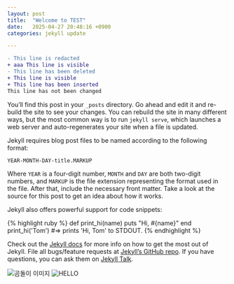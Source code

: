 ```yaml
---
layout: post
title:  "Welcome to TEST"
date:   2025-04-27 20:48:16 +0900
categories: jekyll update

---
```


```diff
- This line is redacted
+ aaa This line is visible
- This line has been deleted
+ This line is visible
+ This line has been inserted
This line has not been changed
```

You’ll find this post in your `_posts` directory. Go ahead and edit it and re-build the site to see your changes. You can rebuild the site in many different ways, but the most common way is to run `jekyll serve`, which launches a web server and auto-regenerates your site when a file is updated.

Jekyll requires blog post files to be named according to the following format:

`YEAR-MONTH-DAY-title.MARKUP`

Where `YEAR` is a four-digit number, `MONTH` and `DAY` are both two-digit numbers, and `MARKUP` is the file extension representing the format used in the file. After that, include the necessary front matter. Take a look at the source for this post to get an idea about how it works.

Jekyll also offers powerful support for code snippets:

{% highlight ruby %}
def print_hi(name)
  puts "Hi, #{name}"
end
print_hi('Tom')
#=> prints 'Hi, Tom' to STDOUT.
{% endhighlight %}

Check out the [Jekyll docs][jekyll-docs] for more info on how to get the most out of Jekyll. File all bugs/feature requests at [Jekyll’s GitHub repo][jekyll-gh]. If you have questions, you can ask them on [Jekyll Talk][jekyll-talk].



![곰돌이 이미지](https://www.mokpo.ac.kr/sites/www/atchmnfl_mngr/imageSlide/9/temp_1736239241132100.jpg)
![HELLO][img]


[jekyll-docs]: https://jekyllrb.com/docs/home
[jekyll-gh]:   https://github.com/jekyll/jekyll
[jekyll-talk]: https://talk.jekyllrb.com/
[img]: https://www.mokpo.ac.kr/sites/www/atchmnfl_mngr/imageSlide/9/temp_1736239241132100.jpg
